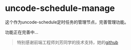 # uncode-schedule-manage
这个作为uncode-schedule定时任务的管理节点，完善管理功能。

功能正在完善中...

>特别感谢前端工程师刘芳同学的技术支持，她的[github](https://github.com/lf-liufang)
